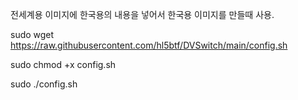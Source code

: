 전세계용 이미지에 한국용의 내용을 넣어서 한국용 이미지를 만들때 사용.


sudo wget https://raw.githubusercontent.com/hl5btf/DVSwitch/main/config.sh

sudo chmod +x config.sh

sudo ./config.sh
